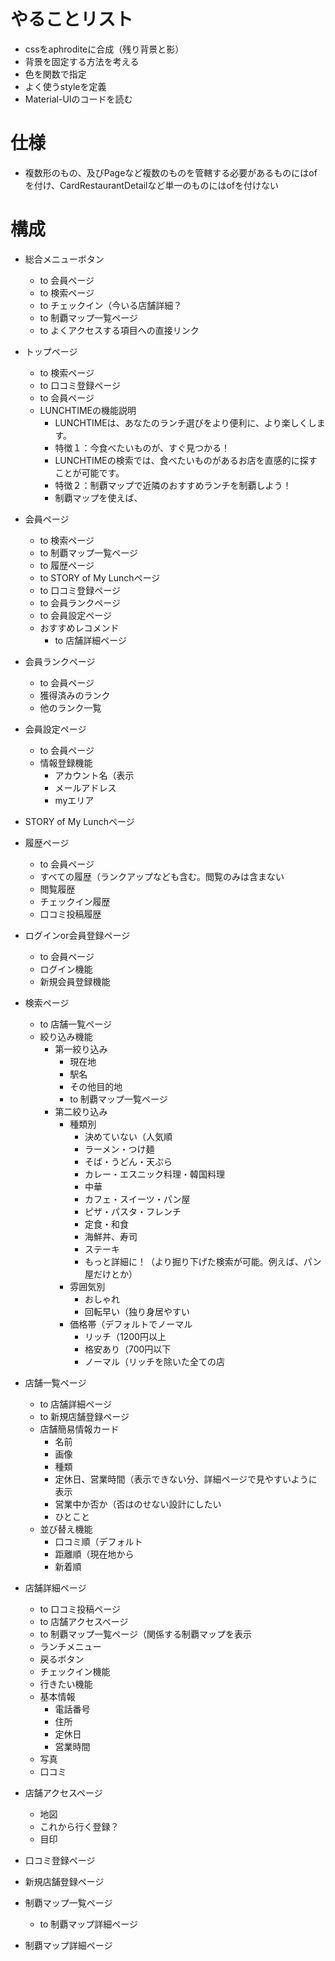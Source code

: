 # やることリスト
- cssをaphroditeに合成（残り背景と影）
- 背景を固定する方法を考える
- 色を関数で指定
- よく使うstyleを定義
- Material-UIのコードを読む

# 仕様
- 複数形のもの、及びPageなど複数のものを管轄する必要があるものにはofを付け、CardRestaurantDetailなど単一のものにはofを付けない

# 構成
- 総合メニューボタン
  - to 会員ページ
  - to 検索ページ
  - to チェックイン（今いる店舗詳細？
  - to 制覇マップ一覧ページ
  - to よくアクセスする項目への直接リンク

- トップページ
  - to 検索ページ
  - to 口コミ登録ページ
  - to 会員ページ
  - LUNCHTIMEの機能説明
    - LUNCHTIMEは、あなたのランチ選びをより便利に、より楽しくします。
    - 特徴１：今食べたいものが、すぐ見つかる！
    - LUNCHTIMEの検索では、食べたいものがあるお店を直感的に探すことが可能です。
    - 特徴２：制覇マップで近隣のおすすめランチを制覇しよう！
    - 制覇マップを使えば、

- 会員ページ
  - to 検索ページ
  - to 制覇マップ一覧ページ
  - to 履歴ページ
  - to STORY of My Lunchページ
  - to 口コミ登録ページ
  - to 会員ランクページ
  - to 会員設定ページ
  - おすすめレコメンド
    - to 店舗詳細ページ

- 会員ランクページ
  - to 会員ページ
  - 獲得済みのランク
  - 他のランク一覧

- 会員設定ページ
  - to 会員ページ
  - 情報登録機能
    - アカウント名（表示
    - メールアドレス
    - myエリア

- STORY of My Lunchページ

- 履歴ページ
  - to 会員ページ
  - すべての履歴（ランクアップなども含む。閲覧のみは含まない
  - 閲覧履歴
  - チェックイン履歴
  - 口コミ投稿履歴

- ログインor会員登録ページ
  - to 会員ページ
  - ログイン機能
  - 新規会員登録機能

- 検索ページ
  - to 店舗一覧ページ
  - 絞り込み機能
    - 第一絞り込み
      - 現在地
      - 駅名
      - その他目的地
      - to 制覇マップ一覧ページ
    - 第二絞り込み
      - 種類別
        - 決めていない（人気順
        - ラーメン・つけ麺
        - そば・うどん・天ぷら
        - カレー・エスニック料理・韓国料理
        - 中華
        - カフェ・スイーツ・パン屋
        - ピザ・パスタ・フレンチ
        - 定食・和食
        - 海鮮丼、寿司
        - ステーキ
        - もっと詳細に！（より掘り下げた検索が可能。例えば、パン屋だけとか）
      - 雰囲気別
        - おしゃれ
        - 回転早い（独り身居やすい
      - 価格帯（デフォルトでノーマル
        - リッチ（1200円以上
        - 格安あり（700円以下
        - ノーマル（リッチを除いた全ての店

- 店舗一覧ページ
  - to 店舗詳細ページ
  - to 新規店舗登録ページ
  - 店舗簡易情報カード
    - 名前
    - 画像
    - 種類
    - 定休日、営業時間（表示できない分、詳細ページで見やすいように表示
    - 営業中か否か（否はのせない設計にしたい
    - ひとこと
  - 並び替え機能
    - 口コミ順（デフォルト
    - 距離順（現在地から
    - 新着順

- 店舗詳細ページ
  - to 口コミ投稿ページ
  - to 店舗アクセスページ
  - to 制覇マップ一覧ページ（関係する制覇マップを表示
  - ランチメニュー
  - 戻るボタン
  - チェックイン機能
  - 行きたい機能
  - 基本情報
    - 電話番号
    - 住所
    - 定休日
    - 営業時間
  - 写真
  - 口コミ

- 店舗アクセスページ
  - 地図
  - これから行く登録？
  - 目印

- 口コミ登録ページ

- 新規店舗登録ページ

- 制覇マップ一覧ページ
  - to 制覇マップ詳細ページ

- 制覇マップ詳細ページ